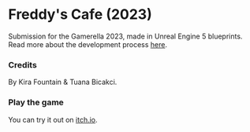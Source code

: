 # Freddy's Cafe (2023)
Submission for the Gamerella 2023, made in Unreal Engine 5 blueprints. Read more about the development process [here](https://shinykiwi.dev/code/freddys-cafe).

### Credits
By Kira Fountain & Tuana Bicakci.

### Play the game
You can try it out on [itch.io](https://tuanabicakci.itch.io/freddys-cafe).



